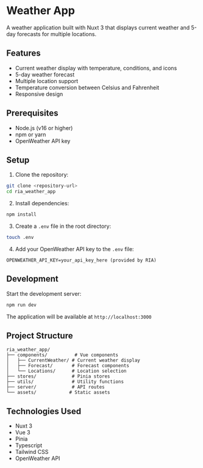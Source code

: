 # Weather App

A weather application built with Nuxt 3 that displays current weather and 5-day forecasts for multiple locations.

## Features

- Current weather display with temperature, conditions, and icons
- 5-day weather forecast
- Multiple location support
- Temperature conversion between Celsius and Fahrenheit
- Responsive design

## Prerequisites

- Node.js (v16 or higher)
- npm or yarn
- OpenWeather API key

## Setup

1. Clone the repository:
```bash
git clone <repository-url>
cd ria_weather_app
```

2. Install dependencies:
```bash
npm install
```

3. Create a `.env` file in the root directory:
```bash
touch .env
```

4. Add your OpenWeather API key to the `.env` file:
```
OPENWEATHER_API_KEY=your_api_key_here (provided by RIA)
```


## Development

Start the development server:
```bash
npm run dev
```

The application will be available at `http://localhost:3000`


## Project Structure

```
ria_weather_app/
├── components/          # Vue components
│   ├── CurrentWeather/ # Current weather display
│   ├── Forecast/       # Forecast components
│   └── Locations/      # Location selection
├── stores/             # Pinia stores
├── utils/              # Utility functions
├── server/             # API routes
└── assets/            # Static assets
```

## Technologies Used

- Nuxt 3
- Vue 3
- Pinia
- Typescript
- Tailwind CSS
- OpenWeather API


